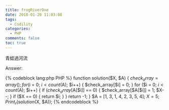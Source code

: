 ```yaml
---
title: frogRiverOne
date: 2018-01-20 11:03:08
tags:
  - Codility
categories:
  - PHP
comments: false
toc: true
---
```

青蛙過河流
<!--more-->
Answer:

{% codeblock lang:php PHP %}
function solution($X, $A)
	{
	$check_array = array();
	for ($i = 0; $i < count($A); $i++)
		{
		$check_array[$i] = 0;
		}
	for ($i = 0; $i < count($A); $i++)
		{
		if ($check_array[$A[$i]] == 0)
			{
			$check_array[$A[$i]] = 1;
			$X--;
			}
		if ($X == 0)
			{
			return $i;
			}
		}
	return -1;
	}
$A = [1, 3, 1, 4, 2, 3, 5, 4];
$X = 5;
Print_r(solution($X, $A));
{% endcodeblock %}